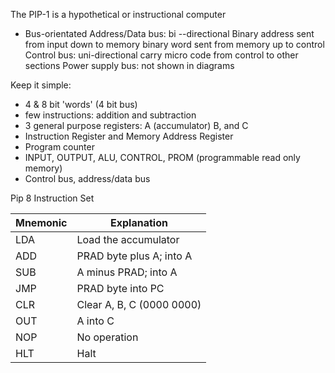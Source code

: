 The PIP-1 is a hypothetical or instructional computer
- Bus-orientated
	Address/Data bus: bi --directional
		Binary address sent from input down to memory
		binary word sent from memory up to control
	Control bus: uni-directional
		carry micro code from control to other sections
	Power supply bus: not shown in diagrams

Keep it simple:
- 4 & 8 bit 'words' (4 bit bus)
- few instructions: addition and subtraction
- 3 general purpose registers: A (accumulator) B, and C
- Instruction Register and Memory Address Register
- Program counter
- INPUT, OUTPUT, ALU, CONTROL, PROM (programmable read only memory)
- Control bus, address/data bus

Pip 8 Instruction Set

| Mnemonic | Explanation      |
| --- | ------------------------- |
| LDA | Load the accumulator                          |
| ADD | PRAD byte plus A; into A  |
| SUB | A minus PRAD; into A      |
| JMP | PRAD byte into PC         |
| CLR | Clear A, B, C (0000 0000) |
| OUT | A into C                  |
| NOP | No operation              |
| HLT | Halt                      |


